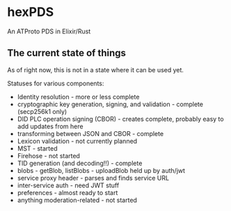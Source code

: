 # hexPDS
An ATProto PDS in Elixir/Rust

## The current state of things

As of right now, this is not in a state where it can be used yet.

Statuses for various components:
   - Identity resolution - more or less complete
   - cryptographic key generation, signing, and validation - complete (secp256k1 only)
   - DID PLC operation signing (CBOR) - creates complete, probably easy to add updates from here
   - transforming between JSON and CBOR - complete
   - Lexicon validation - not currently planned
   - MST - started
   - Firehose - not started
   - TID generation (and decoding!!) - complete
   - blobs - getBlob, listBlobs - uploadBlob held up by auth/jwt
   - service proxy header - parses and finds service URL
   - inter-service auth - need JWT stuff
   - preferences - almost ready to start
   - anything moderation-related - not started



